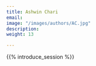 ```yaml
---
title: Ashwin Chari
email: 
image: "/images/authors/AC.jpg"
description: 
weight: 13

---
```


{{% introduce_session %}}


